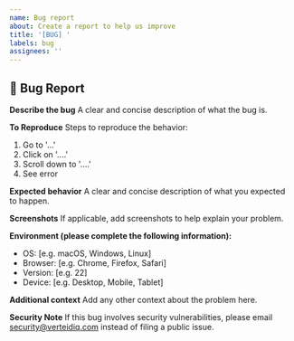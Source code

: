 ```yaml
---
name: Bug report
about: Create a report to help us improve
title: '[BUG] '
labels: bug
assignees: ''
---
```


## 🐛 Bug Report

**Describe the bug**
A clear and concise description of what the bug is.

**To Reproduce**
Steps to reproduce the behavior:
1. Go to '...'
2. Click on '....'
3. Scroll down to '....'
4. See error

**Expected behavior**
A clear and concise description of what you expected to happen.

**Screenshots**
If applicable, add screenshots to help explain your problem.

**Environment (please complete the following information):**
- OS: [e.g. macOS, Windows, Linux]
- Browser: [e.g. Chrome, Firefox, Safari]
- Version: [e.g. 22]
- Device: [e.g. Desktop, Mobile, Tablet]

**Additional context**
Add any other context about the problem here.

**Security Note**
If this bug involves security vulnerabilities, please email security@verteidiq.com instead of filing a public issue.